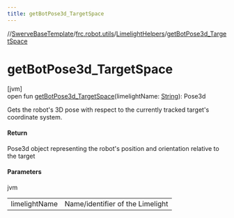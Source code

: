 ```yaml
---
title: getBotPose3d_TargetSpace
---
```

//[SwerveBaseTemplate](../../../index.html)/[frc.robot.utils](../index.html)/[LimelightHelpers](index.html)/[getBotPose3d_TargetSpace](get-bot-pose3d_-target-space.html)



# getBotPose3d_TargetSpace



[jvm]\
open fun [getBotPose3d_TargetSpace](get-bot-pose3d_-target-space.html)(limelightName: [String](https://docs.oracle.com/javase/8/docs/api/java/lang/String.html)): Pose3d



Gets the robot's 3D pose with respect to the currently tracked target's coordinate system.



#### Return



Pose3d object representing the robot's position and orientation relative to the target



#### Parameters


jvm

| | |
|---|---|
| limelightName | Name/identifier of the Limelight |





